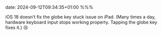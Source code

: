 date: 2024-09-12T09:34:35+01:00
%%%

iOS 18 doesn’t fix the globe key stuck issue on iPad. (Many times a day, hardware keyboard input stops working property. Tapping the globe key fixes it.) 😢
